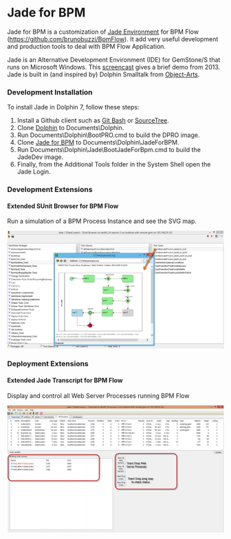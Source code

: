 Jade for BPM
====
Jade for BPM is a customization of [Jade Environment](https://github.com/jgfoster/Jade) for BPM Flow (https://github.com/brunobuzzi/BpmFlow).
It add very useful development and production tools to deal with BPM Flow Application.

Jade is an Alternative Development Environment (IDE) for GemStone/S that runs on Microsoft Windows. This [screencast](https://www.youtube.com/watch?v=dnRB5rBbkiI) gives a brief demo from 2013. 
Jade is built in (and inspired by) Dolphin Smalltalk from [Object-Arts](https://github.com/dolphinsmalltalk/Dolphin).

### Development Installation

To install Jade in Dolphin 7, follow these steps:

1. Install a Github client such as [Git Bash](https://gitforwindows.org/) or [SourceTree](http://www.sourcetreeapp.com/).
2. Clone [Dolphin](https://github.com/jgfoster/Dolphin) to Documents\Dolphin.
3. Run Documents\Dolphin\BootPRO.cmd to build the DPRO image.
4. Clone [Jade for BPM](https://github.com/brunobuzzi/JadeForBPM.git) to Documents\Dolphin\JadeForBPM.
4. Run Documents\Dolphin\Jade\BootJadeForBpm.cmd to build the JadeDev image.
5. Finally, from the Additional Tools folder in the System Shell open the Jade Login.

### Development Extensions
#### Extended SUnit Browser for BPM Flow

Run a simulation of a BPM Process Instance and see the SVG map.

![Extended SUnit](https://github.com/brunobuzzi/JadeForBPM/blob/master/wiki/extended-sunit.png)

### Deployment Extensions
#### Extended Jade Transcript for BPM Flow

Display and control all Web Server Processes running BPM Flow

![Extended SUnit](https://github.com/brunobuzzi/JadeForBPM/blob/master/wiki/extended-transcript.png)